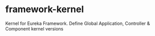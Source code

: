 # framework-kernel
Kernel for Eureka Framework. Define Global Application, Controller &amp; Component kernel versions
